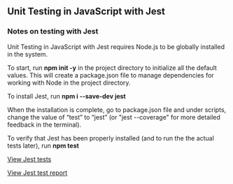 ## Unit Testing in JavaScript with Jest

### Notes on testing with Jest ###

Unit Testing in JavaScript with Jest requires Node.js to be globally installed in the system.

To start, run **npm init -y** in the project directory to initialize all the default values. This will create a package.json file to manage dependencies for working with Node in the project directory.

To install Jest, run **npm i --save-dev jest** 

When the installation is complete, go to package.json file and under scripts, change the value of “test” to “jest” (or "jest --coverage" for more detailed feedback in the terminal).

To verify that Jest has been properly installed (and to run the the actual tests later), run **npm test** 

[View Jest tests](https://github.com/mionova/JavaScript-Playground/tree/main/exercises/14-jest/01-jest-test-sum-subtract-multiply-clone/js)  

[View Jest test report](https://github.com/mionova/JavaScript-Playground/blob/main/exercises/14-jest/01-jest-test-sum-subtract-multiply-clone/coverage/lcov-report/index.html)  